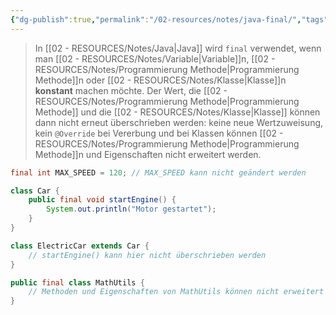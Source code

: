 ```yaml
---
{"dg-publish":true,"permalink":"/02-resources/notes/java-final/","tags":["code/java"],"noteIcon":"","updated":"2025-08-26T16:35:04.992+02:00"}
---
```


>In [[02 - RESOURCES/Notes/Java\|Java]] wird `final` verwendet, wenn man [[02 - RESOURCES/Notes/Variable\|Variable]]n, [[02 - RESOURCES/Notes/Programmierung Methode\|Programmierung Methode]]n oder [[02 - RESOURCES/Notes/Klasse\|Klasse]]n **konstant** machen möchte.
>Der Wert, die [[02 - RESOURCES/Notes/Programmierung Methode\|Programmierung Methode]] und die [[02 - RESOURCES/Notes/Klasse\|Klasse]] können dann nicht erneut überschrieben werden: keine neue Wertzuweisung, kein `@Override` bei Vererbung und bei Klassen können [[02 - RESOURCES/Notes/Programmierung Methode\|Programmierung Methode]]n und Eigenschaften nicht erweitert werden.

```java
final int MAX_SPEED = 120; // MAX_SPEED kann nicht geändert werden
```

```java
class Car {
    public final void startEngine() {
        System.out.println("Motor gestartet");
    }
}

class ElectricCar extends Car {
    // startEngine() kann hier nicht überschrieben werden
}
```

```java
public final class MathUtils {
    // Methoden und Eigenschaften von MathUtils können nicht erweitert werden
}
```